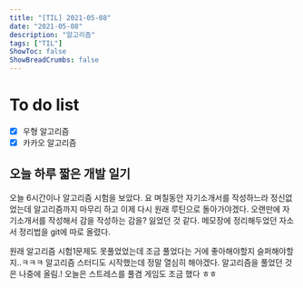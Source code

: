 ```yaml
---
title: "[TIL] 2021-05-08"
date: "2021-05-08"
description: "알고리즘"
tags: ["TIL"]
ShowToc: false
ShowBreadCrumbs: false
---
```


# To do list
- [x] 우형 알고리즘
- [x] 카카오 알고리즘

## 오늘 하루 짧은 개발 일기
오늘 6시간이나 알고리즘 시험을 보았다. 요 며칠동안 자기소개서를 작성하느라 정신없었는데 알고리즘까지 마무리 하고 이제 다시 원래 루틴으로 돌아가야겠다. 오랜만에 자기소개서를 작성해서 감을 작성하는 감을? 잃었던 것 같다. 메모장에 정리해두었던 자소서 정리법을 git에 따로 올렸다.

원래 알고리즘 시험1문제도 못풀었었는데 조금 풀었다는 거에 좋아해야할지 슬퍼해야할지..ㅋㅋㅋ 알고리즘 스터디도 시작했는데 정말 열심히 해야겠다. 알고리즘을 풀었던 것은 나중에 올림.!
오늘은 스트레스를 풀겸 게임도 조금 했다 ㅎㅎ


